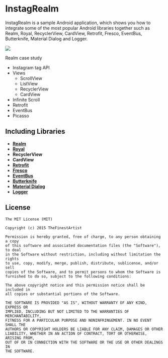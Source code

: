 # InstagRealm

InstagRealm is a sample Android application, which shows you how to integrate some of the most popular Android libraries together such as Realm, Royal, RecyclerView, CardView, Retrofit, Fresco, EventBus, Butterknife, Material Dialog and Logger.

<img src="https://github.com/TheFinestArtist/InstagRealm/blob/master/art/instagrealm_a_400.png">

Realm case study
* Instagram tag API
* Views
   * ScrollView
   * ListView
   * RecyclerView
   * CardView
* Infinite Scroll
* Retrofit
* EventBus
* Picasso

## Including Libraries
* **[Realm](https://github.com/realm/realm-java)**  
* **[Royal](https://github.com/TheFinestArtist/Royal-Android)**
* **RecyclerView**
* **CardView**
* **[Retrofit](https://github.com/square/retrofit)**  
* **[Fresco](https://github.com/facebook/fresco)**
* **[EventBus](https://github.com/greenrobot/EventBus)**
* **[Butterknife](https://github.com/JakeWharton/butterknife)**
* **[Material Dialog](https://github.com/afollestad/material-dialogs)**
* **[Logger](https://github.com/orhanobut/logger)**


## License
```
The MIT License (MIT)

Copyright (c) 2015 TheFinestArtist

Permission is hereby granted, free of charge, to any person obtaining a copy
of this software and associated documentation files (the "Software"), to deal
in the Software without restriction, including without limitation the rights
to use, copy, modify, merge, publish, distribute, sublicense, and/or sell
copies of the Software, and to permit persons to whom the Software is
furnished to do so, subject to the following conditions:

The above copyright notice and this permission notice shall be included in
all copies or substantial portions of the Software.

THE SOFTWARE IS PROVIDED "AS IS", WITHOUT WARRANTY OF ANY KIND, EXPRESS OR
IMPLIED, INCLUDING BUT NOT LIMITED TO THE WARRANTIES OF MERCHANTABILITY,
FITNESS FOR A PARTICULAR PURPOSE AND NONINFRINGEMENT. IN NO EVENT SHALL THE
AUTHORS OR COPYRIGHT HOLDERS BE LIABLE FOR ANY CLAIM, DAMAGES OR OTHER
LIABILITY, WHETHER IN AN ACTION OF CONTRACT, TORT OR OTHERWISE, ARISING FROM,
OUT OF OR IN CONNECTION WITH THE SOFTWARE OR THE USE OR OTHER DEALINGS IN
THE SOFTWARE.
```
